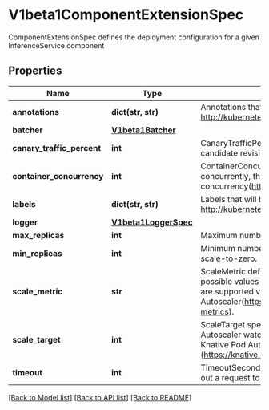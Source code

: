 # V1beta1ComponentExtensionSpec

ComponentExtensionSpec defines the deployment configuration for a given InferenceService component
## Properties
Name | Type | Description | Notes
------------ | ------------- | ------------- | -------------
**annotations** | **dict(str, str)** | Annotations that will be add to the component pod. More info: http://kubernetes.io/docs/user-guide/annotations | [optional] 
**batcher** | [**V1beta1Batcher**](V1beta1Batcher.md) |  | [optional]
**canary_traffic_percent** | **int** | CanaryTrafficPercent defines the traffic split percentage between the candidate revision and the last ready revision | [optional]
**container_concurrency** | **int** | ContainerConcurrency specifies how many requests can be processed concurrently, this sets the hard limit of the container concurrency(https://knative.dev/docs/serving/autoscaling/concurrency). | [optional] 
**labels** | **dict(str, str)** | Labels that will be add to the component pod. More info: http://kubernetes.io/docs/user-guide/labels | [optional]
**logger** | [**V1beta1LoggerSpec**](V1beta1LoggerSpec.md) |  | [optional]
**max_replicas** | **int** | Maximum number of replicas for autoscaling. | [optional]
**min_replicas** | **int** | Minimum number of replicas, defaults to 1 but can be set to 0 to enable scale-to-zero. | [optional]
**scale_metric** | **str** | ScaleMetric defines the scaling metric type watched by autoscaler possible values are concurrency, rps, cpu, memory. concurrency, rps are supported via Knative Pod Autoscaler(https://knative.dev/docs/serving/autoscaling/autoscaling-metrics). | [optional]
**scale_target** | **int** | ScaleTarget specifies the integer target value of the metric type the Autoscaler watches for. concurrency and rps targets are supported by Knative Pod Autoscaler (https://knative.dev/docs/serving/autoscaling/autoscaling-targets/). | [optional]
**timeout** | **int** | TimeoutSeconds specifies the number of seconds to wait before timing out a request to the component. | [optional]

[[Back to Model list]](../README.md#documentation-for-models) [[Back to API list]](../README.md#documentation-for-api-endpoints) [[Back to README]](../README.md)


